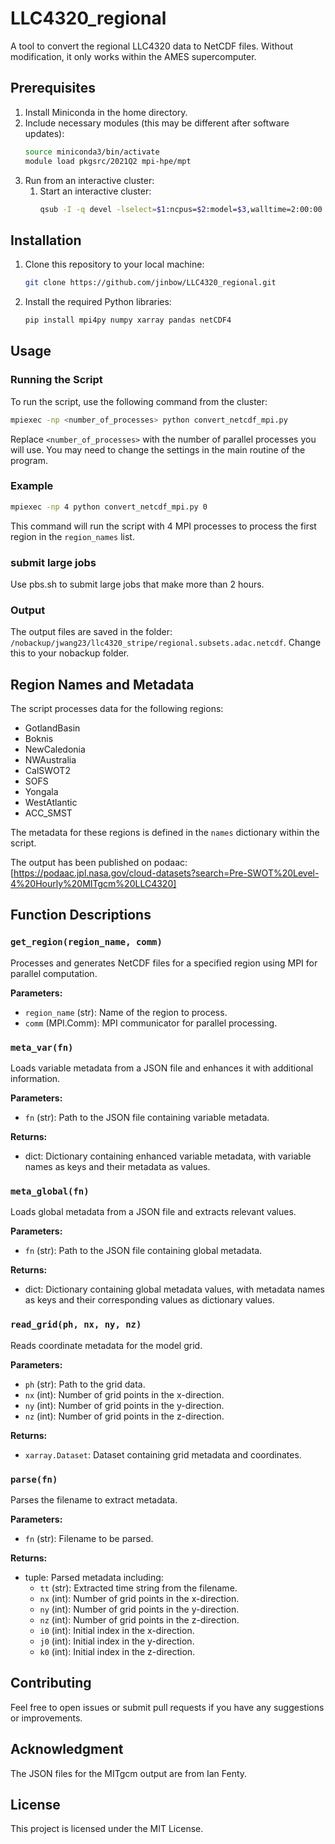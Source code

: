 
# LLC4320_regional

A tool to convert the regional LLC4320 data to NetCDF files. Without modification, it only works within the AMES supercomputer.

## Prerequisites

1. Install Miniconda in the home directory.
2. Include necessary modules (this may be different after software updates):
    ```bash
    source miniconda3/bin/activate
    module load pkgsrc/2021Q2 mpi-hpe/mpt
    ```
3. Run from an interactive cluster:
    1. Start an interactive cluster:
        ```bash
        qsub -I -q devel -lselect=$1:ncpus=$2:model=$3,walltime=2:00:00
        ```

## Installation

1. Clone this repository to your local machine:
    ```bash
    git clone https://github.com/jinbow/LLC4320_regional.git
    ```

2. Install the required Python libraries:
    ```bash
    pip install mpi4py numpy xarray pandas netCDF4
    ```

## Usage

### Running the Script

To run the script, use the following command from the cluster:
```bash
mpiexec -np <number_of_processes> python convert_netcdf_mpi.py
```
Replace `<number_of_processes>` with the number of parallel processes you will use. You may need to change the settings in the main routine of the program.

### Example
```bash
mpiexec -np 4 python convert_netcdf_mpi.py 0
```
This command will run the script with 4 MPI processes to process the first region in the `region_names` list.

### submit large jobs

Use pbs.sh to submit large jobs that make more than 2 hours.

### Output

The output files are saved in the folder: `/nobackup/jwang23/llc4320_stripe/regional.subsets.adac.netcdf`. Change this to your nobackup folder. 

## Region Names and Metadata

The script processes data for the following regions:

- GotlandBasin
- Boknis
- NewCaledonia
- NWAustralia
- CalSWOT2
- SOFS
- Yongala
- WestAtlantic
- ACC_SMST

The metadata for these regions is defined in the `names` dictionary within the script.

The output has been published on podaac: [https://podaac.jpl.nasa.gov/cloud-datasets?search=Pre-SWOT%20Level-4%20Hourly%20MITgcm%20LLC4320]

## Function Descriptions

### `get_region(region_name, comm)`

Processes and generates NetCDF files for a specified region using MPI for parallel computation.

**Parameters:**

- `region_name` (str): Name of the region to process.
- `comm` (MPI.Comm): MPI communicator for parallel processing.

### `meta_var(fn)`

Loads variable metadata from a JSON file and enhances it with additional information.

**Parameters:**

- `fn` (str): Path to the JSON file containing variable metadata.

**Returns:**

- dict: Dictionary containing enhanced variable metadata, with variable names as keys and their metadata as values.

### `meta_global(fn)`

Loads global metadata from a JSON file and extracts relevant values.

**Parameters:**

- `fn` (str): Path to the JSON file containing global metadata.

**Returns:**

- dict: Dictionary containing global metadata values, with metadata names as keys and their corresponding values as dictionary values.

### `read_grid(ph, nx, ny, nz)`

Reads coordinate metadata for the model grid.

**Parameters:**

- `ph` (str): Path to the grid data.
- `nx` (int): Number of grid points in the x-direction.
- `ny` (int): Number of grid points in the y-direction.
- `nz` (int): Number of grid points in the z-direction.

**Returns:**

- `xarray.Dataset`: Dataset containing grid metadata and coordinates.

### `parse(fn)`

Parses the filename to extract metadata.

**Parameters:**

- `fn` (str): Filename to be parsed.

**Returns:**

- tuple: Parsed metadata including:
    - `tt` (str): Extracted time string from the filename.
    - `nx` (int): Number of grid points in the x-direction.
    - `ny` (int): Number of grid points in the y-direction.
    - `nz` (int): Number of grid points in the z-direction.
    - `i0` (int): Initial index in the x-direction.
    - `j0` (int): Initial index in the y-direction.
    - `k0` (int): Initial index in the z-direction.

## Contributing

Feel free to open issues or submit pull requests if you have any suggestions or improvements.

## Acknowledgment

The JSON files for the MITgcm output are from Ian Fenty.

## License

This project is licensed under the MIT License.
